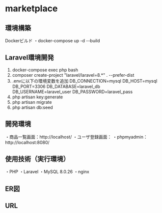 # marketplace

## 環境構築
Dockerビルド
・docker-compose up -d --build


## Laravel環境開発
1. docker-compose exec php bash
2. composer create-project "laravel/laravel=8.*" . --prefer-dist
3. .envに以下の環境変数を追加 
    DB_CONNECTION=mysql 
    DB_HOST=mysql 
    DB_PORT=3306 
    DB_DATABASE=laravel_db 
    DB_USERNAME=laravel_user 
    DB_PASSWORD=laravel_pass
4. php artisan key:generate 
5. php artisan migrate 
6. php artisan db:seed


## 開発環境
・商品一覧画面：http://localhost/
・ユーザ登録画面：
・phpmyadmin：http://localhost:8080/


## 使用技術（実行環境）
・PHP
・Laravel
・MySQL 8.0.26 
・nginx


## ER図



## URL